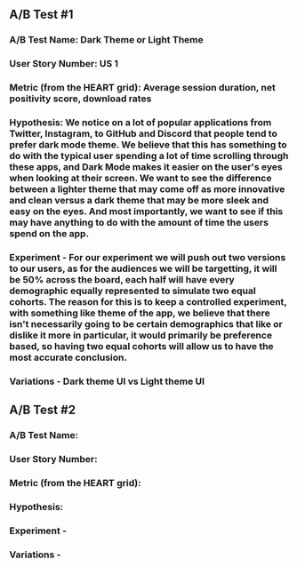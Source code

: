 ## A/B Test #1

### A/B Test Name: Dark Theme or Light Theme
### User Story Number: US 1
### Metric (from the HEART grid): Average session duration, net positivity score, download rates
### Hypothesis: We notice on a lot of popular applications from Twitter, Instagram, to GitHub and Discord that people tend to prefer dark mode theme. We believe that this has something to do with the typical user spending a lot of time scrolling through these apps, and Dark Mode makes it easier on the user's eyes when looking at their screen. We want to see the difference between a lighter theme that may come off as more innovative and clean versus a dark theme that may be more sleek and easy on the eyes. And most importantly, we want to see if this may have anything to do with the amount of time the users spend on the app.
### Experiment - For our experiment we will push out two versions to our users, as for the audiences we will be targetting, it will be 50% across the board, each half will have every demographic equally represented to simulate two equal cohorts. The reason for this is to keep a controlled experiment, with something like theme of the app, we believe that there isn't necessarily going to be certain demographics that like or dislike it more in particular, it would primarily be preference based, so having two equal cohorts will allow us to have the most accurate conclusion.
### Variations - Dark theme UI vs Light theme UI

## A/B Test #2

### A/B Test Name:
### User Story Number:
### Metric (from the HEART grid):
### Hypothesis:
### Experiment -
### Variations -


